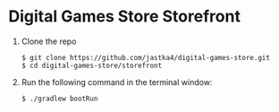 # Digital Games Store Storefront

1. Clone the repo

    ```
    $ git clone https://github.com/jastka4/digital-games-store.git
    $ cd digital-games-store/storefront
    ```

2. Run the following command in the terminal window:

    ```
    $ ./gradlew bootRun
    ```
